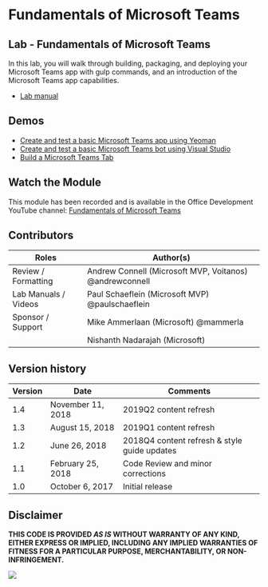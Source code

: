 # Fundamentals of Microsoft Teams

## Lab - Fundamentals of Microsoft Teams

In this lab, you will walk through building, packaging, and deploying your Microsoft Teams app with gulp commands, and an introduction of the Microsoft Teams app capabilities.

- [Lab manual](./Lab.md)

## Demos

- [Create and test a basic Microsoft Teams app using Yeoman](./Demos/01-teams-app-yeoman)
- [Create and test a basic Microsoft Teams bot using Visual Studio](./Demos/02-teams-bot-visual-studio)
- [Build a Microsoft Teams Tab](./Demos/03%20-%20teams-app1)

## Watch the Module

This module has been recorded and is available in the Office Development YouTube channel: [Fundamentals of Microsoft Teams](https://www.youtube.com/watch?v=mj5f0KUYNPo)

## Contributors

|        Roles         |                        Author(s)                        |
| -------------------- | ------------------------------------------------------- |
| Review / Formatting  | Andrew Connell (Microsoft MVP, Voitanos) @andrewconnell |
| Lab Manuals / Videos | Paul Schaeflein (Microsoft MVP) @paulschaeflein         |
| Sponsor / Support    | Mike Ammerlaan (Microsoft) @mammerla                    |
|                      | Nishanth Nadarajah (Microsoft)                          |

## Version history

| Version |       Date        |                   Comments                   |
| ------- | ----------------- | -------------------------------------------- |
| 1.4     | November 11, 2018 | 2019Q2 content refresh                       |
| 1.3     | August 15, 2018   | 2019Q1 content refresh                       |
| 1.2     | June 26, 2018     | 2018Q4 content refresh & style guide updates |
| 1.1     | February 25, 2018 | Code Review and minor corrections            |
| 1.0     | October 6, 2017   | Initial release                              |

## Disclaimer

**THIS CODE IS PROVIDED *AS IS* WITHOUT WARRANTY OF ANY KIND, EITHER EXPRESS OR IMPLIED, INCLUDING ANY IMPLIED WARRANTIES OF FITNESS FOR A PARTICULAR PURPOSE, MERCHANTABILITY, OR NON-INFRINGEMENT.**

<img src="https://telemetry.sharepointpnp.com/TrainingContent/Teams/04-fundamentals-of-microsoft-teams" />
